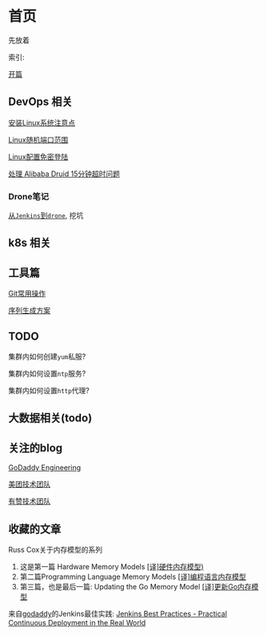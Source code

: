 # 首页

先放着

索引:

[开篇](blog/2019/12/21/开篇.md)

## DevOps 相关

[安装Linux系统注意点](blog/2019/12/24/安装Linux系统注意点.md)

[Linux随机端口范围](blog/2019/12/28/Linux随机端口范围.md)

[Linux配置免密登陆](blog/2019/12/28/Linux配置免密登陆.md)

[处理 Alibaba Druid 15分钟超时问题](blog/2021/08/31/troubleshoot-alibaba-druid-connection-pool-timeout-15min.md)

### Drone笔记

[从`Jenkins`到`drone`](blog/2021/08/29/from-jenkins-to-drone.md), 挖坑

## k8s 相关

## 工具篇

[Git常用操作](blog/2020/06/23/Git常用操作.md)

[序列生成方案](blog/2020/06/24/序列生成方案.md)

## TODO

集群内如何创建`yum`私服?

集群内如何设置`ntp`服务?

集群内如何设置`http`代理?

## 大数据相关(todo)


## 关注的blog

[GoDaddy Engineering](https://www.godaddy.com/engineering/)

[美团技术团队](https://tech.meituan.com/)

[有赞技术团队](https://tech.youzan.com/)

## 收藏的文章

Russ Cox关于内存模型的系列

1. 这是第一篇 Hardware Memory Models [[译]硬件内存模型)](https://colobu.com/2021/06/30/hwmm/)
2. 第二篇Programming Language Memory Models [[译]编程语言内存模型](https://colobu.com/2021/07/11/Programming-Language-Memory-Models/)
3. 第三篇，也是最后一篇: Updating the Go Memory Model [[译]更新Go内存模型](https://colobu.com/2021/07/13/Updating-the-Go-Memory-Model/)

来自[godaddy](https://www.godaddy.com/engineering/)的Jenkins最佳实践: [Jenkins Best Practices - Practical Continuous Deployment in the Real World](https://godaddy.github.io/2018/06/05/cicd-best-practices/)
